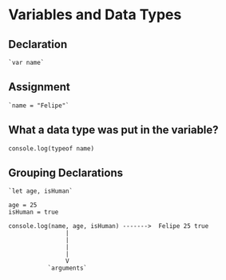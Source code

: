 # Variables and Data Types 

## Declaration 
    `var name` 

## Assignment
    `name = "Felipe"` 

## What a data type was put in the variable? 
    console.log(typeof name)

## Grouping Declarations 

    `let age, isHuman`
    
    age = 25
    isHuman = true 

    console.log(name, age, isHuman) ------->  Felipe 25 true
                    |
                    |
                    |
                    |
                    V
               `arguments`   
